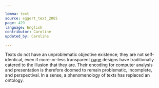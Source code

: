 ```yaml
---

lemma: text
source: eggert_text_2005
page: 429
language: English
contributor: Caroline
updated_by: Caroline

---
```


Texts do not have an unproblematic objective existence; they are not self-identical, even if more-or-less transparent [page](page.html) designs have traditionally catered to the illusion that they are. Their encoding for computer analysis and presentation is therefore doomed to remain problematic, incomplete, and perspectival. In a sense, a phenomenology of texts has replaced an ontology.
